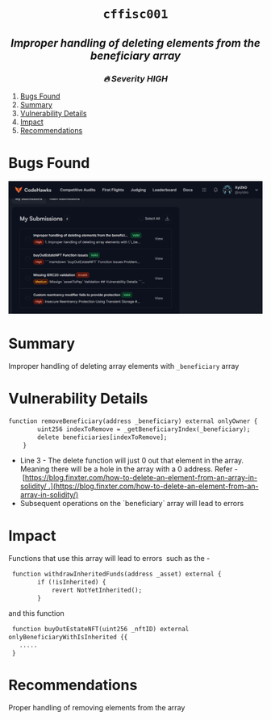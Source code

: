 <h1 align="center"><code> cffisc001 </code></h1>
<h2 align="center"><i>Improper handling of deleting elements from the beneficiary array</i></h2>
<h3 align="center"><i> 🔥 Severity HIGH</i></h3>


1. [Bugs Found](#bugs-found)
2. [Summary](#summary)
3. [Vulnerability Details](#vulnerability-details)
4. [Impact](#impact)
5. [Recommendations](#recommendations)

# Bugs Found

[![](../gfx/cffisc.jpg)](https://x.com/xyizko)

# Summary 

Improper handling of deleting array elements with `_beneficiary` array 

# Vulnerability Details

```solidity 
function removeBeneficiary(address _beneficiary) external onlyOwner {
        uint256 indexToRemove = _getBeneficiaryIndex(_beneficiary);
        delete beneficiaries[indexToRemove];
    }
```

* Line 3 - The delete function will just 0 out that element in the array. Meaning there will be a hole in the array with a 0 address. Refer - [https://blog.finxter.com/how-to-delete-an-element-from-an-array-in-solidity/ .](https://blog.finxter.com/how-to-delete-an-element-from-an-array-in-solidity/)
* Subsequent operations on the \`beneficiary\` array will lead to errors

# Impact

Functions that use this array will lead to errors  such as the -

```solidity 
 function withdrawInheritedFunds(address _asset) external {
        if (!isInherited) {
            revert NotYetInherited();
        }
```

and this function 

```solidity 
 function buyOutEstateNFT(uint256 _nftID) external onlyBeneficiaryWithIsInherited {{
   .....
 }
```
# Recommendations

Proper handling of removing elements from the array
